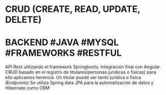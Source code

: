 # CRUD (CREATE, READ, UPDATE, DELETE)
# BACKEND #JAVA #MYSQL #FRAMEWORKS #RESTFUL #
API Rest utilizando el framework Springboots. Integración final con Angular. 
CRUD basado en el registro de titulares(personas juridicas o fisicas) para ello aplicamos herencia. Un titular puede ser tanto juridica o fisica (Endpoints)
Se utiliza Spring data JPA para la automatización de datos y Hibernate como ORM
